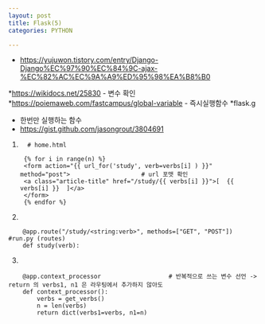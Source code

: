 ```yaml
---
layout: post
title: Flask(5)
categories: PYTHON

---
```



* https://yujuwon.tistory.com/entry/Django-Django%EC%97%90%EC%84%9C-ajax-%EC%82%AC%EC%9A%A9%ED%95%98%EA%B8%B0


*https://wikidocs.net/25830 - 변수 확인
*https://poiemaweb.com/fastcampus/global-variable - 즉시실행함수
*flask.g

* 한번만 실행하는 함수
* https://gist.github.com/jasongrout/3804691



1.       # home.html

        {% for i in range(n) %}
        <form action="{{ url_for('study', verb=verbs[i] ) }}" method="post">                    # url 포맷 확인
        <a class="article-title" href="/study/{{ verbs[i] }}">[  {{ verbs[i] }}  ]</a>
        </form>
        {% endfor %}

2.
  
        @app.route("/study/<string:verb>", methods=["GET", "POST"])        #run.py (routes)
        def study(verb):


3.

        @app.context_processor                   # 반복적으로 쓰는 변수 선언 -> return 의 verbs1, n1 은 라우팅에서 추가하지 않아도 
        def context_processor():
            verbs = get_verbs()
            n = len(verbs)
            return dict(verbs1=verbs, n1=n)
